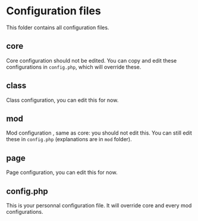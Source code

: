 # Configuration files

This folder contains all configuration files.

## core

Core configuration should not be edited.
You can copy and edit these configurations in ``config.php``, which will override these.

## class

Class configuration, you can edit this for now.

## mod

Mod configuration , same as core: you should not edit this.
You can still edit these in ``config.php`` (explanations are in ``mod`` folder).

## page

Page configuration, you can edit this for now.

## config.php

This is your personnal configuration file. It will override core and every mod configurations.